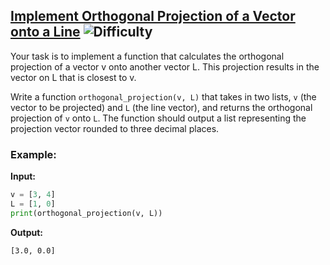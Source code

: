 ## [Implement Orthogonal Projection of a Vector onto a Line](https://www.deep-ml.com/problems/66) ![Difficulty](https://img.shields.io/badge/-Easy-brightgreen)

Your task is to implement a function that calculates the orthogonal projection of a vector v onto another vector L. This projection results in the vector on L that is closest to v.

Write a function `orthogonal_projection(v, L)` that takes in two lists, `v` (the vector to be projected) and `L` (the line vector), and returns the orthogonal projection of `v` onto `L`. The function should output a list representing the projection vector rounded to three decimal places.

### Example:

**Input:**

```python
v = [3, 4]
L = [1, 0]
print(orthogonal_projection(v, L))
```


**Output:**

```[3.0, 0.0]```
